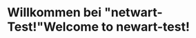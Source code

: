 # <a name="welcome-to-newart-test"></a><span data-ttu-id="3169e-101">Willkommen bei "netwart-Test!"</span><span class="sxs-lookup"><span data-stu-id="3169e-101">Welcome to newart-test!</span></span>